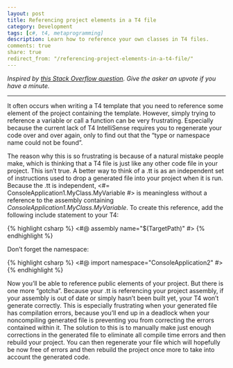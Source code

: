 ```yaml
---
layout: post
title: Referencing project elements in a T4 file
category: Development
tags: [c#, t4, metaprogramming]
description: Learn how to reference your own classes in T4 files.
comments: true
share: true
redirect_from: "/referencing-project-elements-in-a-t4-file/"
---
```

*Inspired by [this Stack Overflow question](http://stackoverflow.com/q/17123991/1068266). Give the asker an upvote if you have a minute.*

<hr />
It often occurs when writing a T4 template that you need to reference some element of the project containing the template. However, simply trying to reference a variable or call a function can be very frustrating. Especially because the current lack of T4 IntelliSense requires you to regenerate your code over and over again, only to find out that the “type or namespace name could not be found”.

The reason why this is so frustrating is because of a natural mistake people make, which is thinking that a T4 file is just like any other code file in your project.<a id="more"></a><a id="more-1552"></a> This isn’t true. A better way to think of a .tt is as an independent set of instructions used to drop a generated file into your project when it is run. Because the .tt is independent, <#= ConsoleApplication1.MyClass.MyVariable #> is meaningless without a reference to the assembly containing *ConsoleApplication1.MyClass.MyVariable*. To create this reference, add the following include statement to your T4:

{% highlight csharp %}
<#@ assembly name="$(TargetPath)" #>
{% endhighlight %}

Don’t forget the namespace:

{% highlight csharp %}
<#@ import namespace="ConsoleApplication2" #>
{% endhighlight %}

Now you’ll be able to reference public elements of your project. But there is one more “gotcha”. Because your .tt is referencing your project assembly, if your assembly is out of date or simply hasn’t been built yet, your T4 won’t generate correctly. This is especially frustrating when your generated file has compilation errors, because you’ll end up in a deadlock when your noncompiling generated file is preventing you from correcting the errors contained within it. The solution to this is to manually make just enough corrections in the generated file to eliminate all compile time errors and then rebuild your project. You can then regenerate your file which will hopefully be now free of errors and then rebuild the project once more to take into account the generated code.

